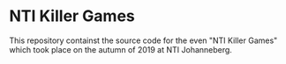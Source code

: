 # NTI Killer Games

This repository containst the source code for the even "NTI Killer Games" which took place on the autumn of 2019 at NTI Johanneberg.

